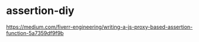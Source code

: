 # assertion-diy

https://medium.com/fiverr-engineering/writing-a-js-proxy-based-assertion-function-5a7359df9f9b
